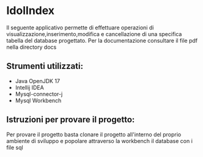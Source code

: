 # IdolIndex
Il seguente applicativo permette di effettuare operazioni di visualizzazione,inserimento,modifica e cancellazione di una specifica tabella del database progettato.
Per la documentazione consultare il file pdf nella directory docs

## Strumenti utilizzati:
- Java OpenJDK 17
- Intellij IDEA
- Mysql-connector-j
- Mysql Workbench

## Istruzioni per provare il progetto:
Per provare il progetto basta clonare il progetto all'interno del proprio ambiente di sviluppo e popolare attraverso la workbench il database con i file sql
